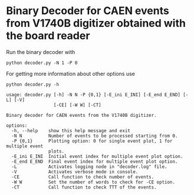 # Binary Decoder for CAEN events from V1740B digitizer obtained with the board reader

Run the binary decoder with

`python decoder.py -N 1 -P 0`

For getting more information about other options use

`python decoder.py -h`

```
usage: decoder.py [-h] -N N -P {0,1} [-E_ini E_INI] [-E_end E_END] [-L] [-V]
                  [-CE] [-W W] [-CT]

Binary decoder for CAEN events from the V1740B digitizer.

options:
  -h, --help    show this help message and exit
  -N N          Number of events to be processed starting from 0.
  -P {0,1}      Plotting option: 0 for single event plot, 1 for multiple event
                plots.
  -E_ini E_INI  Initial event index for multiple event plot option.
  -E_end E_END  Final event index for multiple event plot option.
  -L            Activates logging node in "decoder.log" file.
  -V            Activates verbose mode in console.
  -CE           Call function to check number of events.
  -W W          Set the number of words to check for -CE option.
  -CT           Call function to check TTT of the events.
```
